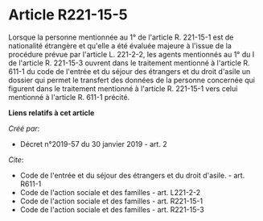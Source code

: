 # Article R221-15-5

Lorsque la personne mentionnée au 1° de l'article R. 221-15-1 est de nationalité étrangère et qu'elle a été évaluée majeure à
l'issue de la procédure prévue par l'article L. 221-2-2, les agents mentionnés au 1° du I de l'article R. 221-15-3 ouvrent
dans le traitement mentionné à l'article R. 611-1 du code de l'entrée et du séjour des étrangers et du droit d'asile un
dossier qui permet le transfert des données de la personne concernée qui figurent dans le traitement mentionné à l'article R.
221-15-1 vers celui mentionné à l'article R. 611-1 précité.

**Liens relatifs à cet article**

_Créé par_:

  - Décret n°2019-57 du 30 janvier 2019 - art. 2

_Cite_:

  - Code de l'entrée et du séjour des étrangers et du droit d'asile. - art. R611-1
  - Code de l'action sociale et des familles - art. L221-2-2
  - Code de l'action sociale et des familles - art. R221-15-1
  - Code de l'action sociale et des familles - art. R221-15-3
